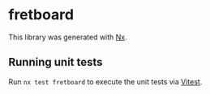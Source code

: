 # fretboard

This library was generated with [Nx](https://nx.dev).

## Running unit tests

Run `nx test fretboard` to execute the unit tests via [Vitest](https://vitest.dev/).
